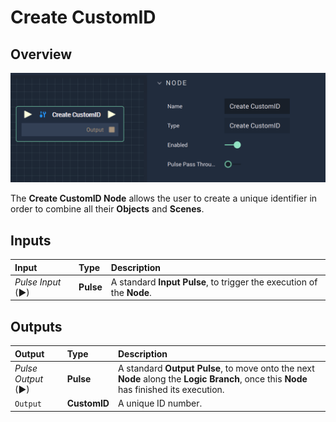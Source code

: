 # Create CustomID

## Overview

![The Create CustomID Node.](../../.gitbook/assets/createcustomid.png)

The **Create CustomID Node** allows the user to create a unique identifier in order to combine all their **Objects** and **Scenes**.

## Inputs

| Input | Type | Description |
| :--- | :--- | :--- |
| _Pulse Input_ \(►\) | **Pulse** | A standard **Input Pulse**, to trigger the execution of the **Node**. |

## Outputs

| Output | Type | Description |
| :--- | :--- | :--- |
| _Pulse Output_ \(►\) | **Pulse** | A standard **Output Pulse**, to move onto the next **Node** along the **Logic Branch**, once this **Node** has finished its execution. |
| `Output` | **CustomID** | A unique ID number. |


